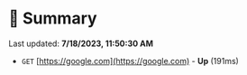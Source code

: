 # 📖 Summary
Last updated: **7/18/2023, 11:50:30 AM**

- `GET` [https://google.com](https://google.com) - **Up** (191ms)
